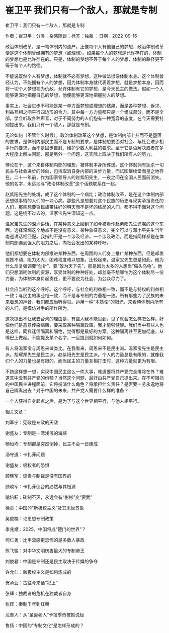 # 崔卫平  我们只有一个敌人，那就是专制  
  
崔卫平：我们只有一个敌人，那就是专制  
作者：崔卫平；分类：杂感随谈；标签：独裁 ；日期：2022-09-16  
政治体制改革，是一笔体制内的遗产。正像每个人有他自己的梦想，政治体制改革便是这个体制曾经拥有的梦想（或理想）。如果每个人的梦想是允许存在的，体制的梦想也是允许存在的。只是，体制的梦想不等于每个人的梦想，体制的路径更不等于每个人的路径。  
不能说既然个人有梦想，体制就不必有梦想，这种做法很像体制本身。这个体制曾经认为，不能拥有个人的梦想，因为体制本身就代表着梦想，就是梦想本身，因而将一切个人梦想视为仇敌。允许体制有它的梦想，是今天民主的做法。假如一个人能够更深地把握自己的梦想，他便能够更深地把握别人的梦想。  
事实上，社会进步不可能是某一单方面梦想或理想的结果，而是各种梦想、诉求、利益互相之间平行四边形的合力。其中每一方力量都只是一个组成部分，而不是全部。学会听取各种声音，对于不同努力的人们抱有一种宽容的态度，在今天需要特别提出来。我们只有一个敌人，那就是专制。  
无论如何（不管什么时候），政治体制改革这个梦想，是体制内部上升而不是堕落的要求，是体制内部民主而不是专制的要求，是体制想要面对社会、与社会进步相平行的要求，而不是固步自封、维护少数人利益的要求。至于它是否解决或者在多大程度上解决问题，那是另外一个问题，这实际上取决于我们所有人的努力。  
悖论在于，这个来自体制内部的理想，被体制本身所葬送。这个体制拥有扼杀一切民主与社会进步的倾向，包括取消自身内部的进步力量，而试图继续堂而皇之地存在。二十一年前，作为国家领导人的赵紫阳先生，一夜之间在全国人民面前消失。他的名字，永远地与“政治体制改革”这个话题联系在一起。  
赵紫阳先生的处境，成了这个体制的一个病灶；政治体制改革，是在这个体制内部还想做事情的人们的一块心病。那些凡是想要对这个民族的历史与现实承担责任的人们，那些想要将民族带往好的明天而不是坏的结局的人们，都不得不面对这个问题。这是绕不过去的，温家宝先生深知这一点。  
温家宝先生的深圳讲话，在某种意义上回到了如今被看作赵紫阳先生遗嘱的这个东西。选择深圳这个地点不是没有意义。某种象征意义，完全可以与邓小平先生当年南巡讲话相匹配。我指的不是一个涉及经济，一个涉及政治，而是指同样都是在体制内部遇到强大的阻力之后，向社会发出的某种呼吁。  
他们都想要在体制内部推进某种东西，在周围的人们身上推广某种东西，但是却发现推不动，阻力太大，困难程度难以想象。比较起来，温家宝先生更是如此。他为什么反复强调要“创新”、要“敢为天下先”，那是因为太多的人想当“缩头乌龟”。他们只想消耗体制的资源，享受体制的种种好处，却丝毫不想哪怕为这个体制尽一份力量，为体制本身负起责任，更不要说为社会、为公众尽力了。  
社会应当听到这个呼吁。这个呼吁，与社会的利益相一致，而不是与特权的利益相一致；与民主的事业相一致，而不是与专制的力量相一致。所有那些为了民族的未来着想的声音，我们都应当听得见。运用一种“本质论”的眼光，来看待体制内所有的人们，是模仿对手的所作所为。  
这次提出不让我去台湾的理由是，有些人我不能见到，见了就会怎么样怎么样。好像他们是恶意传染病菌，要采取某种隔离政策，我才能够健康。我们当中有些人也是这样，同样迷信隔离和隔绝，觉得那是最好的方案。这种隔离甚至更加彻底，从嘴巴上做起。不能提及某个名字，一旦提到就如何如何。  
有人将温家宝与周恩来做类比。在我看来，周恩来不是民主派。温家宝先生是民主派。胡耀邦先生是民主派。赵紫阳先生是民主派。个人的力量总是有限的，就像我们个人的力量也是有限的。而当民主的力量互相打击时，这种力量就更为有限。  
不妨这样想一想，实现中国民主这么一件大事，难道要将共产党完全排除在外？难道其中没有共产党的份额？当然这个问题，最好由共产党自己提出来。在不可阻挡的中国民主进程面前，它将扮演什么角色？将承担什么责任？是否要一劳永逸地将自己隔离出去？对于中国的未来，共产党人需要什么样的准备？  
一个人获得自身起点之后，是为了与这个世界相平行，与他人相平行。  
  
相关文章：  
刘军宁：宪政是专政的天敌  
谢盛友：专制是一湾浅浅的海峡  
杨恒均：专制都是突然倒掉，民主不会一日建成  
汤守道：卡扎菲问题  
谢盛友：极权者的恐惧  
顾晓军：谴责与制裁是没有国界的  
顾晓军：卡扎菲倒台的必然与其根源  
喻培耘：砖制不灭，永远会有“彬彬”变“要武”  
徐贲：中国的“新极权主义”及其末世景象  
吴俊楠：论思想专制政策  
季兆斌：2025，中国将成“楚门的世界”？  
何仁勇：比甲流感更恐怖的是多数人暴政  
熊飞骏：对中华文明伤害最大的专制帝王  
刘俊君：中国是专制还是民主取决于传媒的争夺  
许允仁：新极权主义是如何炼成的  
贺承业：古往今来话“犯上”  
张辉：独裁者的危机在独裁者自身  
张辉：秦制千年到红朝  
龙摩人：从“圣诞老人”卡拉季奇被抓说起  
鲁扬：中国的“专制文化”是怎样形成的？